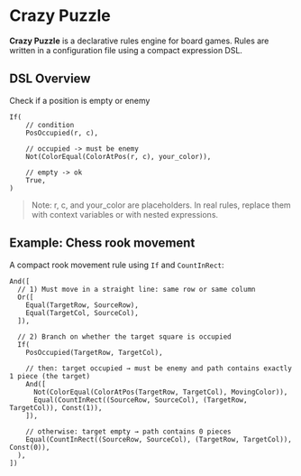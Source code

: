 # Crazy Puzzle
**Crazy Puzzle** is a declarative rules engine for board games. Rules are written in a configuration file using a compact expression DSL.

## DSL Overview
Check if a position is empty or enemy

```ron
If(
    // condition
    PosOccupied(r, c),
    
    // occupied -> must be enemy
    Not(ColorEqual(ColorAtPos(r, c), your_color)),
    
    // empty -> ok
    True,
)
```
> Note: r, c, and your_color are placeholders. In real rules, replace them with context variables or with nested expressions.

## Example: Chess rook movement
A compact rook movement rule using `If` and `CountInRect`:

```ron
And([
  // 1) Must move in a straight line: same row or same column
  Or([
    Equal(TargetRow, SourceRow),
    Equal(TargetCol, SourceCol),
  ]),

  // 2) Branch on whether the target square is occupied
  If(
    PosOccupied(TargetRow, TargetCol),

    // then: target occupied → must be enemy and path contains exactly 1 piece (the target)
    And([
      Not(ColorEqual(ColorAtPos(TargetRow, TargetCol), MovingColor)),
      Equal(CountInRect((SourceRow, SourceCol), (TargetRow, TargetCol)), Const(1)),
    ]),

    // otherwise: target empty → path contains 0 pieces
    Equal(CountInRect((SourceRow, SourceCol), (TargetRow, TargetCol)), Const(0)),
  ),
])
```
